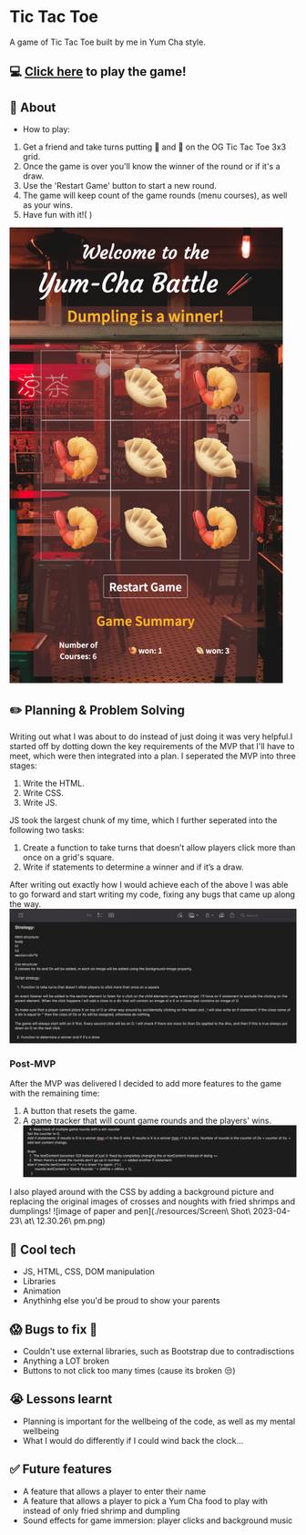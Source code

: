 # Tic Tac Toe
A game of Tic Tac Toe built by me in Yum Cha style.
## :computer: [Click here](https://yablony.github.io/tic_tac_toe/) to play the game!
## :page_facing_up: About
- How to play:
1. Get a friend and take turns putting :fried_shrimp: and :dumpling: on the OG Tic Tac Toe 3x3 grid.
2. Once the game is over you'll know the winner of the round or if it's a draw.
3. Use the 'Restart Game' button to start a new round.
4. The game will keep count of the game rounds (menu courses), as well as your wins.
5. Have fun with it!(  )

<img src="./resources/screenshot3.png" alt="picture of the game interface" width="auto" height="800px">

## :pencil2: Planning & Problem Solving
Writing out what I was about to do instead of just doing it was very helpful.I started off by dotting down the key requirements of the MVP that I'll have to meet, which were then integrated into a plan. I seperated the MVP into three stages: 
1. Write the HTML.
2. Write CSS.
3. Write JS.

JS took the largest chunk of my time, which I further seperated into the following two tasks:
1. Create a function to take turns that doesn’t allow players click more than once on a grid's square.
2. Write if statements to determine a winner and if it’s a draw.

After writing out exactly how I would achieve each of the above I was able to go forward and start writing my code, fixing any bugs that came up along the way.
![picture of notes with code startegy](./resources/screenshot1.png)

### Post-MVP
After the MVP was delivered I decided to add more features to the game with the remaining time: 
1. A button that resets the game.
2. A game tracker that will count game rounds and the players' wins. 
![picture of notes with code startegy](./resources/screenshot2.png)

I also played around with the CSS by adding a background picture and replacing the original images of crosses and noughts with fried shrimps and dumplings!
![image of paper and pen](./resources/Screen\ Shot\ 2023-04-23\ at\ 12.30.26\ pm.png)

## :rocket: Cool tech
- JS, HTML, CSS, DOM manipulation
- Libraries
- Animation
- Anythinhg else you'd be proud to show your parents

## :scream: Bugs to fix :poop:
- Couldn't use external libraries, such as Bootstrap due to contradisctions
- Anything a LOT broken
- Buttons to not click too many times (cause its broken :unamused:)

## :sob: Lessons learnt
- Planning is important for the wellbeing of the code, as well as my mental wellbeing
- What I would do differently if I could wind back the clock...

## :white_check_mark: Future features
- A feature that allows a player to enter their name 
- A feature that allows a player to pick a Yum Cha food to play with instead of only fried shrimp and dumpling
- Sound effects for game immersion: player clicks and background music
